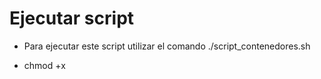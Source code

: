 # Ejecutar script

- Para ejecutar este script utilizar el comando ./script_contenedores.sh

- chmod +x